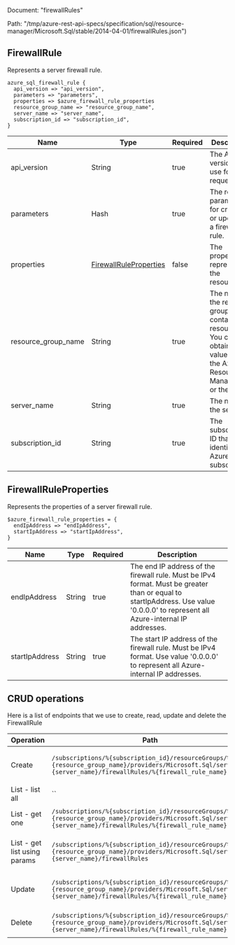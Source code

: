 Document: "firewallRules"


Path: "/tmp/azure-rest-api-specs/specification/sql/resource-manager/Microsoft.Sql/stable/2014-04-01/firewallRules.json")

## FirewallRule

Represents a server firewall rule.

```puppet
azure_sql_firewall_rule {
  api_version => "api_version",
  parameters => "parameters",
  properties => $azure_firewall_rule_properties
  resource_group_name => "resource_group_name",
  server_name => "server_name",
  subscription_id => "subscription_id",
}
```

| Name        | Type           | Required       | Description       |
| ------------- | ------------- | ------------- | ------------- |
|api_version | String | true | The API version to use for the request. |
|parameters | Hash | true | The required parameters for creating or updating a firewall rule. |
|properties | [FirewallRuleProperties](#firewallruleproperties) | false | The properties representing the resource. |
|resource_group_name | String | true | The name of the resource group that contains the resource. You can obtain this value from the Azure Resource Manager API or the portal. |
|server_name | String | true | The name of the server. |
|subscription_id | String | true | The subscription ID that identifies an Azure subscription. |
        
## FirewallRuleProperties

Represents the properties of a server firewall rule.

```puppet
$azure_firewall_rule_properties = {
  endIpAddress => "endIpAddress",
  startIpAddress => "startIpAddress",
}
```

| Name        | Type           | Required       | Description       |
| ------------- | ------------- | ------------- | ------------- |
|endIpAddress | String | true | The end IP address of the firewall rule. Must be IPv4 format. Must be greater than or equal to startIpAddress. Use value '0.0.0.0' to represent all Azure-internal IP addresses. |
|startIpAddress | String | true | The start IP address of the firewall rule. Must be IPv4 format. Use value '0.0.0.0' to represent all Azure-internal IP addresses. |



## CRUD operations

Here is a list of endpoints that we use to create, read, update and delete the FirewallRule

| Operation | Path | Verb | Description | OperationID |
| ------------- | ------------- | ------------- | ------------- | ------------- |
|Create|`/subscriptions/%{subscription_id}/resourceGroups/%{resource_group_name}/providers/Microsoft.Sql/servers/%{server_name}/firewallRules/%{firewall_rule_name}`|Put|Creates or updates a firewall rule.|FirewallRules_CreateOrUpdate|
|List - list all|``||||
|List - get one|`/subscriptions/%{subscription_id}/resourceGroups/%{resource_group_name}/providers/Microsoft.Sql/servers/%{server_name}/firewallRules/%{firewall_rule_name}`|Get|Gets a firewall rule.|FirewallRules_Get|
|List - get list using params|`/subscriptions/%{subscription_id}/resourceGroups/%{resource_group_name}/providers/Microsoft.Sql/servers/%{server_name}/firewallRules`|Get|Returns a list of firewall rules.|FirewallRules_ListByServer|
|Update|`/subscriptions/%{subscription_id}/resourceGroups/%{resource_group_name}/providers/Microsoft.Sql/servers/%{server_name}/firewallRules/%{firewall_rule_name}`|Put|Creates or updates a firewall rule.|FirewallRules_CreateOrUpdate|
|Delete|`/subscriptions/%{subscription_id}/resourceGroups/%{resource_group_name}/providers/Microsoft.Sql/servers/%{server_name}/firewallRules/%{firewall_rule_name}`|Delete|Deletes a firewall rule.|FirewallRules_Delete|
